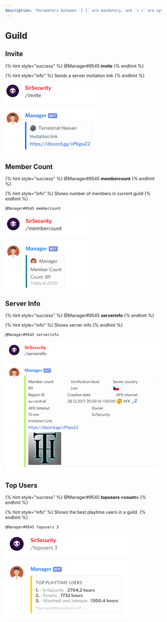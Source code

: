 ```yaml
---
description: 'Parameters between `[ ]` are mandatory, and `< >` are optional.'
---
```


# Guild

## Invite

{% hint style="success" %}
@Manager\#9545 **invite**
{% endhint %}

{% hint style="info" %}
Sends a server invitation link
{% endhint %}

![](../.gitbook/assets/invite.PNG)

## Member Count

{% hint style="success" %}
@Manager\#9545 **membercount**
{% endhint %}

{% hint style="info" %}
Shows number of members in current guild
{% endhint %}

```text
@Manager#9545 membercount
```

![](../.gitbook/assets/membercount.PNG)

## Server Info

{% hint style="success" %}
@Manager\#9545 **serverinfo**
{% endhint %}

{% hint style="info" %}
Shows server info
{% endhint %}

```text
@Manager#9545 serverinfo
```

![](../.gitbook/assets/serverinfo.PNG)

## Top Users

{% hint style="success" %}
@Manager\#9545 **topusers &lt;count&gt;**
{% endhint %}

{% hint style="info" %}
Shows the best playtime users in a guild.
{% endhint %}

```text
@Manager#9545 topusers 3
```

![](../.gitbook/assets/topusers.PNG)

